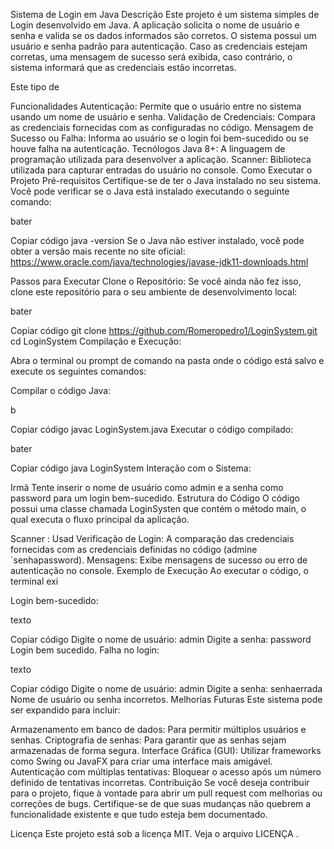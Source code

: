 Sistema de Login em Java
Descrição
Este projeto é um sistema simples de Login desenvolvido em Java. A aplicação solicita o nome de usuário e senha e valida se os dados informados são corretos. O sistema possui um usuário e senha padrão para autenticação. Caso as credenciais estejam corretas, uma mensagem de sucesso será exibida, caso contrário, o sistema informará que as credenciais estão incorretas.

Este tipo de

Funcionalidades
Autenticação: Permite que o usuário entre no sistema usando um nome de usuário e senha.
Validação de Credenciais: Compara as credenciais fornecidas com as configuradas no código.
Mensagem de Sucesso ou Falha: Informa ao usuário se o login foi bem-sucedido ou se houve falha na autenticação.
Tecnólogos
Java 8+: A linguagem de programação utilizada para desenvolver a aplicação.
Scanner: Biblioteca utilizada para capturar entradas do usuário no console.
Como Executar o Projeto
Pré-requisitos
Certifique-se de ter o Java instalado no seu sistema.
Você pode verificar se o Java está instalado executando o seguinte comando:

bater

Copiar código
java -version
Se o Java não estiver instalado, você pode obter a versão mais recente no site oficial: https://www.oracle.com/java/technologies/javase-jdk11-downloads.html

Passos para Executar
Clone o Repositório: Se você ainda não fez isso, clone este repositório para o seu ambiente de desenvolvimento local:

bater

Copiar código
git clone https://github.com/Romeropedro1/LoginSystem.git
cd LoginSystem
Compilação e Execução:

Abra o terminal ou prompt de comando na pasta onde o código está salvo e execute os seguintes comandos:

Compilar o código Java:

b

Copiar código
javac LoginSystem.java
Executar o código compilado:

bater

Copiar código
java LoginSystem
Interação com o Sistema:

Irmã
Tente inserir o nome de usuário como admin e a senha como password para um login bem-sucedido.
Estrutura do Código
O código possui uma classe chamada LoginSysten que contém o método main, o qual executa o fluxo principal da aplicação.

Scanner : Usad
Verificação de Login: A comparação das credenciais fornecidas com as credenciais definidas no código (admine `senhapassword).
Mensagens: Exibe mensagens de sucesso ou erro de autenticação no console.
Exemplo de Execução
Ao executar o código, o terminal exi

Login bem-sucedido:

texto

Copiar código
Digite o nome de usuário: admin
Digite a senha: password
Login bem sucedido.
Falha no login:

texto

Copiar código
Digite o nome de usuário: admin
Digite a senha: senhaerrada
Nome de usuário ou senha incorretos.
Melhorias Futuras
Este sistema pode ser expandido para incluir:

Armazenamento em banco de dados: Para permitir múltiplos usuários e senhas.
Criptografia de senhas: Para garantir que as senhas sejam armazenadas de forma segura.
Interface Gráfica (GUI): Utilizar frameworks como Swing ou JavaFX para criar uma interface mais amigável.
Autenticação com múltiplas tentativas: Bloquear o acesso após um número definido de tentativas incorretas.
Contribuição
Se você deseja contribuir para o projeto, fique à vontade para abrir um pull request com melhorias ou correções de bugs. Certifique-se de que suas mudanças não quebrem a funcionalidade existente e que tudo esteja bem documentado.

Licença
Este projeto está sob a licença MIT. Veja o arquivo LICENÇA .


